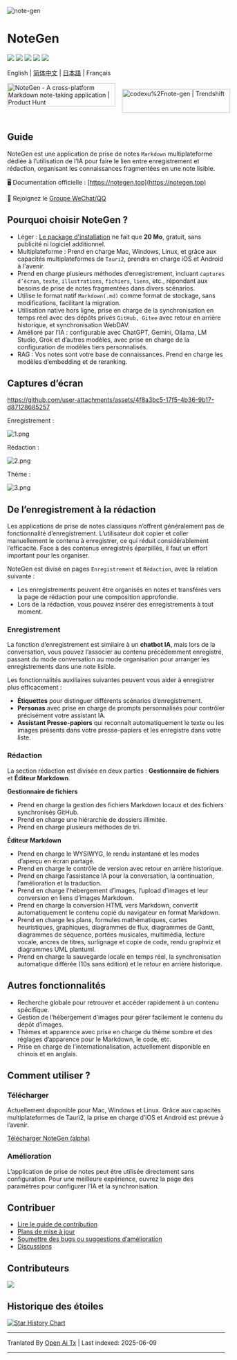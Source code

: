 ![note-gen](https://socialify.git.ci/codexu/note-gen/image?custom_description=Cross-Platform+%7C+LLM+%7C+Markdown+%7C++Recording++%26+Writing&description=1&font=Raleway&forks=1&issues=1&logo=https%3A%2F%2Fcamo.githubusercontent.com%2Fbe4a3a39f8724658ad5bc549d63f0454ad4ca98564c73b7b0778704ca5212509%2F68747470733a2f2f73322e6c6f6c692e6e65742f323032352f30352f32362f594d4e67784b5644724238345a74572e706e67&name=1&owner=1&pattern=Circuit+Board&stargazers=1&theme=Light)

# NoteGen

![](https://github.com/codexu/note-gen/actions/workflows/release.yml/badge.svg?branch=release)
![](https://img.shields.io/github/v/release/codexu/note-gen)
![](https://img.shields.io/badge/version-alpha-orange)
![](https://img.shields.io/github/downloads/codexu/note-gen/total)
![](https://img.shields.io/github/commit-activity/m/codexu/note-gen)

English | [简体中文](.github/README.zh.md) | [日本語](.github/README.ja.md) | Français

<div style="display: flex; gap: 1rem;">
  <a href="https://www.producthunt.com/products/notegen-2?embed=true&utm_source=badge-featured&utm_medium=badge&utm_source=badge-notegen&#0045;2" target="_blank"><img src="https://api.producthunt.com/widgets/embed-image/v1/featured.svg?post_id=956348&theme=light&t=1749194675492" alt="NoteGen - A&#0032;cross&#0045;platform&#0032;Markdown&#0032;note&#0045;taking&#0032;application | Product Hunt" style="width: 250px; height: 54px;" width="250" height="54" /></a>

  <a href="https://trendshift.io/repositories/12784" target="_blank"><img src="https://trendshift.io/api/badge/repositories/12784" alt="codexu%2Fnote-gen | Trendshift" style="width: 250px; height: 55px;" width="250" height="55"/></a>
</div>

## Guide

NoteGen est une application de prise de notes `Markdown` multiplateforme dédiée à l’utilisation de l’IA pour faire le lien entre enregistrement et rédaction, organisant les connaissances fragmentées en une note lisible.

🖥️ Documentation officielle : [https://notegen.top](https://notegen.top)

💬 Rejoignez le [Groupe WeChat/QQ](https://github.com/codexu/note-gen/discussions/110)

## Pourquoi choisir NoteGen ?

- Léger : [Le package d'installation](https://github.com/codexu/note-gen/releases) ne fait que **20 Mo**, gratuit, sans publicité ni logiciel additionnel.
- Multiplateforme : Prend en charge Mac, Windows, Linux, et grâce aux capacités multiplateformes de `Tauri2`, prendra en charge iOS et Android à l'avenir.
- Prend en charge plusieurs méthodes d’enregistrement, incluant `captures d’écran`, `texte`, `illustrations`, `fichiers`, `liens`, etc., répondant aux besoins de prise de notes fragmentées dans divers scénarios.
- Utilise le format natif `Markdown(.md)` comme format de stockage, sans modifications, facilitant la migration.
- Utilisation native hors ligne, prise en charge de la synchronisation en temps réel avec des dépôts privés `GitHub, Gitee` avec retour en arrière historique, et synchronisation WebDAV.
- Amélioré par l’IA : configurable avec ChatGPT, Gemini, Ollama, LM Studio, Grok et d’autres modèles, avec prise en charge de la configuration de modèles tiers personnalisés.
- RAG : Vos notes sont votre base de connaissances. Prend en charge les modèles d’embedding et de reranking.

## Captures d’écran


https://github.com/user-attachments/assets/4f8a3bc5-17f5-4b36-9b17-d87128685257


Enregistrement :

![1.png](https://s2.loli.net/2025/05/19/Cs5viKfkqb2HJmd.png)

Rédaction :

![2.png](https://s2.loli.net/2025/05/19/5vwQBPoLr6jzgUA.png)

Thème :

![3.png](https://s2.loli.net/2025/05/19/8yU72prmWdsCHeu.png)

## De l’enregistrement à la rédaction

Les applications de prise de notes classiques n’offrent généralement pas de fonctionnalité d’enregistrement. L’utilisateur doit copier et coller manuellement le contenu à enregistrer, ce qui réduit considérablement l’efficacité. Face à des contenus enregistrés éparpillés, il faut un effort important pour les organiser.

NoteGen est divisé en pages `Enregistrement` et `Rédaction`, avec la relation suivante :

- Les enregistrements peuvent être organisés en notes et transférés vers la page de rédaction pour une composition approfondie.
- Lors de la rédaction, vous pouvez insérer des enregistrements à tout moment.

### Enregistrement

La fonction d’enregistrement est similaire à un **chatbot IA**, mais lors de la conversation, vous pouvez l’associer au contenu précédemment enregistré, passant du mode conversation au mode organisation pour arranger les enregistrements dans une note lisible.

Les fonctionnalités auxiliaires suivantes peuvent vous aider à enregistrer plus efficacement :

- **Étiquettes** pour distinguer différents scénarios d’enregistrement.
- **Personas** avec prise en charge de prompts personnalisés pour contrôler précisément votre assistant IA.
- **Assistant Presse-papiers** qui reconnaît automatiquement le texte ou les images présents dans votre presse-papiers et les enregistre dans votre liste.

### Rédaction

La section rédaction est divisée en deux parties : **Gestionnaire de fichiers** et **Éditeur Markdown**.

**Gestionnaire de fichiers**

- Prend en charge la gestion des fichiers Markdown locaux et des fichiers synchronisés GitHub.
- Prend en charge une hiérarchie de dossiers illimitée.
- Prend en charge plusieurs méthodes de tri.

**Éditeur Markdown**

- Prend en charge le WYSIWYG, le rendu instantané et les modes d’aperçu en écran partagé.
- Prend en charge le contrôle de version avec retour en arrière historique.
- Prend en charge l’assistance IA pour la conversation, la continuation, l’amélioration et la traduction.
- Prend en charge l’hébergement d’images, l’upload d’images et leur conversion en liens d’images Markdown.
- Prend en charge la conversion HTML vers Markdown, convertit automatiquement le contenu copié du navigateur en format Markdown.
- Prend en charge les plans, formules mathématiques, cartes heuristiques, graphiques, diagrammes de flux, diagrammes de Gantt, diagrammes de séquence, portées musicales, multimédia, lecture vocale, ancres de titres, surlignage et copie de code, rendu graphviz et diagrammes UML plantuml.
- Prend en charge la sauvegarde locale en temps réel, la synchronisation automatique différée (10s sans édition) et le retour en arrière historique.

## Autres fonctionnalités

- Recherche globale pour retrouver et accéder rapidement à un contenu spécifique.
- Gestion de l’hébergement d’images pour gérer facilement le contenu du dépôt d’images.
- Thèmes et apparence avec prise en charge du thème sombre et des réglages d’apparence pour le Markdown, le code, etc.
- Prise en charge de l’internationalisation, actuellement disponible en chinois et en anglais.

## Comment utiliser ?

### Télécharger

Actuellement disponible pour Mac, Windows et Linux. Grâce aux capacités multiplateformes de Tauri2, la prise en charge d’iOS et Android est prévue à l’avenir.

[Télécharger NoteGen (alpha)](https://github.com/codexu/note-gen/releases)

### Amélioration

L’application de prise de notes peut être utilisée directement sans configuration. Pour une meilleure expérience, ouvrez la page des paramètres pour configurer l’IA et la synchronisation.

## Contribuer

- [Lire le guide de contribution](https://raw.githubusercontent.com/codexu/note-gen/dev/.github/CONTRIBUTING.md)
- [Plans de mise à jour](https://github.com/codexu/note-gen/issues/46)
- [Soumettre des bugs ou suggestions d’amélioration](https://github.com/codexu/note-gen/issues)
- [Discussions](https://github.com/codexu/note-gen/discussions)

## Contributeurs

<a href="https://github.com/codexu/note-gen/graphs/contributors">
  <img src="https://contrib.rocks/image?repo=codexu/note-gen" />
</a>

## Historique des étoiles

[![Star History Chart](https://api.star-history.com/svg?repos=codexu/note-gen&type=Date)](https://www.star-history.com/#codexu/note-gen&Date)


---

Tranlated By [Open Ai Tx](https://github.com/OpenAiTx/OpenAiTx) | Last indexed: 2025-06-09

---